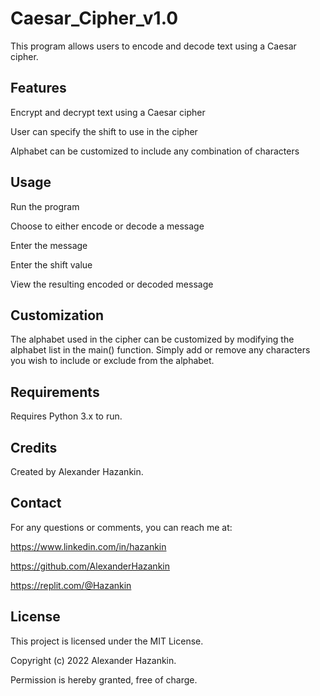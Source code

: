 # Caesar_Cipher_v1.0
This program allows users to encode and decode text using a Caesar cipher.

## Features
Encrypt and decrypt text using a Caesar cipher

User can specify the shift to use in the cipher

Alphabet can be customized to include any combination of characters

## Usage
Run the program

Choose to either encode or decode a message

Enter the message

Enter the shift value

View the resulting encoded or decoded message

## Customization
The alphabet used in the cipher can be customized by modifying the alphabet list in the main() function.
Simply add or remove any characters you wish to include or exclude from the alphabet.

## Requirements
Requires Python 3.x to run.

## Credits
Created by Alexander Hazankin.

## Contact
For any questions or comments, you can reach me at:

https://www.linkedin.com/in/hazankin

https://github.com/AlexanderHazankin

https://replit.com/@Hazankin

## License
This project is licensed under the MIT License.

Copyright (c) 2022 Alexander Hazankin.

Permission is hereby granted, free of charge.
